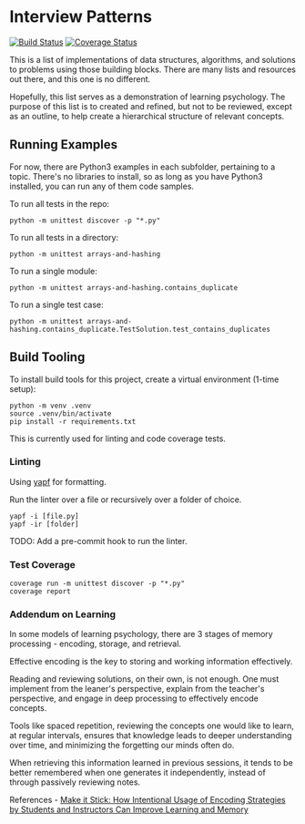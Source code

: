# Interview Patterns
[![Build Status](https://app.travis-ci.com/patchneranartkomol/InterviewPatterns.svg?branch=main)](https://app.travis-ci.com/patchneranartkomol/InterviewPatterns)
[![Coverage Status](https://coveralls.io/repos/github/patchneranartkomol/InterviewPatterns/badge.svg?branch=main)](https://coveralls.io/github/patchneranartkomol/InterviewPatterns?branch=main)

This is a list of implementations of data structures, algorithms, and solutions to problems using those building blocks. There are many lists and resources out there, and this one is no different.

Hopefully, this list serves as a demonstration of learning psychology. The purpose of this list is to created and refined, but not to be reviewed, except as an outline, to help create a hierarchical structure of relevant concepts.

## Running Examples
For now, there are Python3 examples in each subfolder, pertaining to a topic. There's no libraries to install, so as long as you have Python3 installed, you can run any of them code samples.

To run all tests in the repo:
```
python -m unittest discover -p "*.py"
```

To run all tests in a directory:
```
python -m unittest arrays-and-hashing
```

To run a single module:
```
python -m unittest arrays-and-hashing.contains_duplicate
```

To run a single test case:
```
python -m unittest arrays-and-hashing.contains_duplicate.TestSolution.test_contains_duplicates
```

## Build Tooling
To install build tools for this project, create a virtual environment (1-time setup):
```
python -m venv .venv
source .venv/bin/activate
pip install -r requirements.txt
```

This is currently used for linting and code coverage tests.

### Linting
Using [yapf](https://github.com/google/yapf) for formatting.

Run the linter over a file or recursively over a folder of choice.
```
yapf -i [file.py]
yapf -ir [folder]
```

TODO: Add a pre-commit hook to run the linter.

### Test Coverage
```
coverage run -m unittest discover -p "*.py"
coverage report
```

### Addendum on Learning
In some models of learning psychology, there are 3 stages of memory processing - encoding, storage, and retrieval.

Effective encoding is the key to storing and working information effectively.

Reading and reviewing solutions, on their own, is not enough. One must implement from the leaner's perspective, explain from the teacher's perspective, and engage in deep processing to effectively encode concepts.

Tools like spaced repetition, reviewing the concepts one would like to learn, at regular intervals, ensures that knowledge leads to deeper understanding over time, and minimizing the forgetting our minds often do.

When retrieving this information learned in previous sessions, it tends to be better remembered when one generates it independently, instead of through passively reviewing notes.

References - [Make it Stick: How Intentional Usage of Encoding Strategies by Students and Instructors Can Improve Learning and Memory](https://www.psychologyinaction.org/psychology-in-action-1/2021/12/12/make-it-stick-how-intentional-usage-of-encoding-strategies-by-students-and-instructors-can-improve-learning-and-memory)
